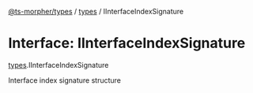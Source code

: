 [@ts-morpher/types](../README.md) / [types](../modules/types.md) / IInterfaceIndexSignature

# Interface: IInterfaceIndexSignature

[types](../modules/types.md).IInterfaceIndexSignature

Interface index signature structure
